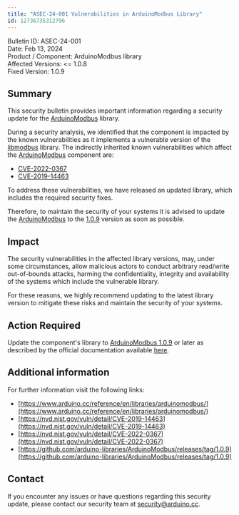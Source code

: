 ```yaml
---
title: "ASEC-24-001 Vulnerabilities in ArduinoModbus Library"
id: 12736735312796
---
```


Bulletin ID: ASEC-24-001  
Date: Feb 13, 2024  
Product / Component: ArduinoModbus library  
Affected Versions: &lt;= 1.0.8  
Fixed Version: 1.0.9

## Summary

This security bulletin provides important information regarding a security update for the [ArduinoModbus](https://github.com/arduino-libraries/ArduinoModbus) library.

During a security analysis, we identified that the component is impacted by the known vulnerabilities as it implements a vulnerable version of the [libmodbus](https://github.com/stephane/libmodbus) library.
The indirectly inherited known vulnerabilities which affect the [ArduinoModbus](https://github.com/arduino-libraries/ArduinoModbus) component are:

* [CVE-2022-0367](https://nvd.nist.gov/vuln/detail/CVE-2022-0367)
* [CVE-2019-14463](https://nvd.nist.gov/vuln/detail/CVE-2019-14463)

To address these vulnerabilities, we have released an updated library, which includes the required security fixes.

Therefore, to maintain the security of your systems it is advised to update the [ArduinoModbus](https://github.com/arduino-libraries/ArduinoModbus) to the [1.0.9](https://github.com/arduino-libraries/ArduinoModbus/releases/tag/1.0.9) version as soon as possible.

## Impact

The security vulnerabilities in the affected library versions, may, under some circumstances, allow malicious actors to conduct arbitrary read/write out-of-bounds attacks, harming the confidentiality, integrity and availability of the systems which include the vulnerable library.

For these reasons, we highly recommend updating to the latest library version to mitigate these risks and maintain the security of your systems.

## Action Required

Update the component's library to [ArduinoModbus 1.0.9](https://github.com/arduino-libraries/ArduinoModbus/releases/tag/1.0.9) or later as described by the official documentation available [here](https://www.arduino.cc/reference/en/libraries/arduinomodbus/).

## Additional information

For further information visit the following links:

* [https://www.arduino.cc/reference/en/libraries/arduinomodbus/](https://www.arduino.cc/reference/en/libraries/arduinomodbus/)
* [https://nvd.nist.gov/vuln/detail/CVE-2019-14463](https://nvd.nist.gov/vuln/detail/CVE-2019-14463)
* [https://nvd.nist.gov/vuln/detail/CVE-2022-0367](https://nvd.nist.gov/vuln/detail/CVE-2022-0367)
* [https://github.com/arduino-libraries/ArduinoModbus/releases/tag/1.0.9](https://github.com/arduino-libraries/ArduinoModbus/releases/tag/1.0.9)

## Contact

If you encounter any issues or have questions regarding this security update, please contact our security team at [security@arduino.cc](mailto:security@arduino.cc).
